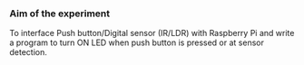 ### Aim of the experiment

To interface Push button/Digital sensor (IR/LDR) with Raspberry Pi and write a program to turn ON LED when push button is pressed or at sensor detection.